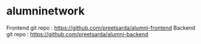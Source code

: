 # alumninetwork

Frontend git repo : https://github.com/preetsarda/alumni-frontend
Backend git repo : https://github.com/preetsarda/alumni-backend
